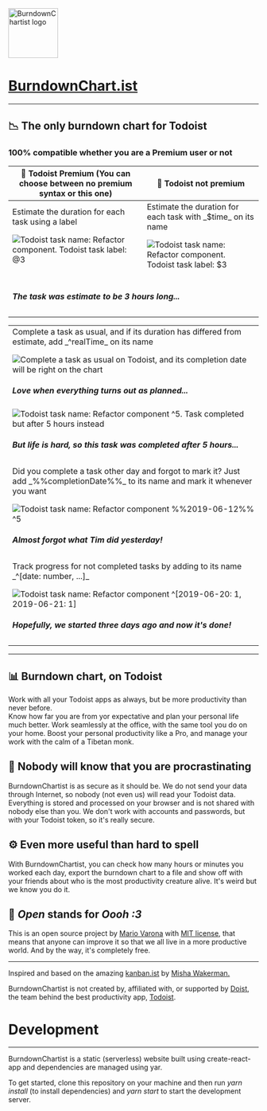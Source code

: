 <img src="https://www.bmsalamanca.com/others/BurndownChartist/img/logo.png" alt="BurndownChartist logo" width="100"/>

# <a target="_blank" href="https://www.burndownchart.ist">BurndownChart.ist</a>

* * *

## <span role="img" aria-label="graph">📉</span> The only burndown chart for Todoist

### 100% compatible whether you are a Premium user or not

<table role="grid" class="main home tTwoColumns">

<thead>

<tr>

<th><span role="columnheader"><span role="img" aria-label="user">👤</span> Todoist Premium</span>  
<span class="clarify">(You can choose between no premium syntax or this one)</span></th>

<th><span role="columnheader"><span role="img" aria-label="user">👤</span> Todoist not premium</span>  

</th>

</tr>

</thead>

<tbody>

<tr>

<td role="gridcell"><span class="story">Estimate the duration for each task using a label</span>

![Todoist task name: Refactor component. Todoist task label: @3](https://www.bmsalamanca.com/others/BurndownChartist/img/infinite/img7.gif)

</td>

<td role="gridcell"><span class="story">Estimate the duration for each task with _$time_ on its name</span>

![Todoist task name: Refactor component. Todoist task label: $3](https://www.bmsalamanca.com/others/BurndownChartist/img/infinite/img1.gif)

</td>

</tr>

<tr>

<td colspan="2">

##### The task was estimate to be 3 hours long...

</td>

</tr>

</tbody>

</table>

<table class="main big">

<tbody>

<tr>

<td role="gridcell"><span class="story">Complete a task as usual, and if its duration has differed from estimate, add _^realTime_ on its name</span>

![Complete a task as usual on Todoist, and its completion date will be right on the chart](https://www.bmsalamanca.com/others/BurndownChartist/img/infinite/img4.gif)

##### Love when everything turns out as planned...

![Todoist task name: Refactor component ^5\. Task completed but after 5 hours instead](https://www.bmsalamanca.com/others/BurndownChartist/img/infinite/img5.gif)

##### But life is hard, so this task was completed after 5 hours...

</td>

</tr>

<tr>

<td role="gridcell"><span class="story">Did you complete a task other day and forgot to mark it? Just add _%%completionDate%%_ to its name and mark it whenever you want</span>

![Todoist task name: Refactor component %%2019-06-12%% ^5](https://www.bmsalamanca.com/others/BurndownChartist/img/infinite/img6.gif)

##### Almost forgot what Tim did yesterday!

</td>

</tr>

<tr>

<td role="gridcell"><span class="story">Track progress for not completed tasks by adding to its name _^[date: number, ...]_</span>

![Todoist task name: Refactor component ^[2019-06-20: 1, 2019-06-21: 1]](https://www.bmsalamanca.com/others/BurndownChartist/img/infinite/img3.gif)

##### Hopefully, we started three days ago and now it's done!

</td>

</tr>

</tbody>

</table>

* * *

<section class="reasons">

## <span role="img" aria-label="graph">📊</span> Burndown chart, on Todoist

Work with all your Todoist apps as always, but be more productivity than never before.  
Know how far you are from yor expectative and plan your personal life much better. Work seamlessly at the office, with the same tool you do on your home. Boost your personal productivity like a Pro, and manage your work with the calm of a Tibetan monk.

## <span role="img" aria-label="padlock">🔐</span> Nobody will know that you are procrastinating

BurndownChartist is as secure as it should be. We do not send your data through Internet, so nobody (not even us) will read your Todoist data. Everything is stored and processed on your browser and is not shared with nobody else than you. We don't work with accounts and passwords, but with your Todoist token, so it's really secure.

## <span role="img" aria-label="gear">⚙️</span> Even more useful than hard to spell

With BurndownChartist, you can check how many hours or minutes you worked each day, export the burndown chart to a file and show off with your friends about who is the most productivity creature alive. It's weird but we know you do it.

## <span role="img" aria-label="hands">👐</span> _Open_ stands for _Oooh :3_

This is an open source project by [Mario Varona](https://www.github.com/mvarona) with [MIT license](https://github.com/mvarona/BurndownChartist/blob/master/LICENSE), that means that anyone can improve it so that we all live in a more productive world. And by the way, it's completely free.

</section>

* * *

<section class="notes">

Inspired and based on the amazing [kanban.ist](https://kanban.ist) by [Misha Wakerman.](https://github.com/mwakerman/)

BurndownChartist is not created by, affiliated with, or supported by [Doist](https://www.doist.com), the team behind the best productivity app, [Todoist](https://www.todoist.com).

</section>

# Development

***

BurndownChartist is a static (serverless) website built using create-react-app and dependencies are managed using yar.

To get started, clone this repository on your machine and then run _yarn install_ (to install dependencies) and _yarn start_ to start the development server.
